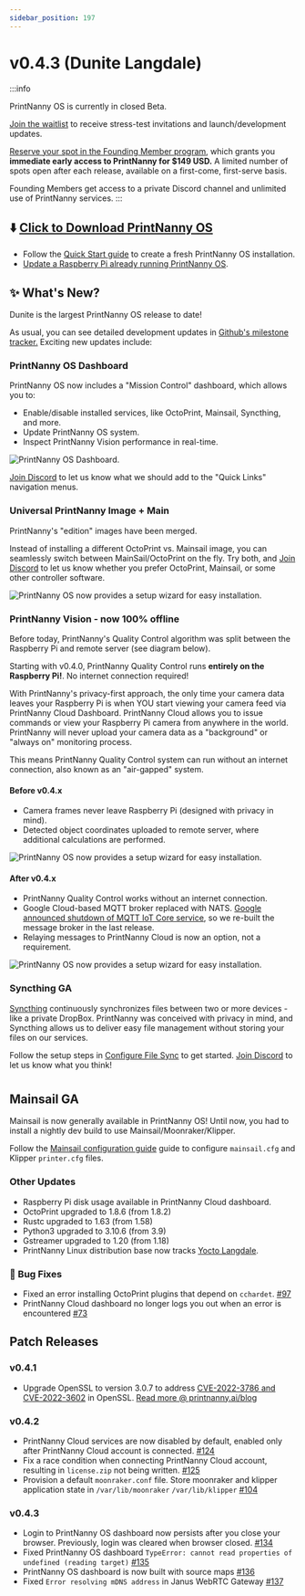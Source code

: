 ```yaml
---
sidebar_position: 197
---
```


# v0.4.3 (Dunite Langdale)

:::info

PrintNanny OS is currently in closed Beta. 

[Join the waitlist](https://printnanny.ai/) to receive stress-test invitations and launch/development updates.

[Reserve your spot in the Founding Member program](https://printnanny.ai/shop/founding-membership), which grants you **immediate early access to PrintNanny for $149 USD.** A limited number of spots open after each release, available on a first-come, first-serve basis. 

Founding Members get access to a private Discord channel and unlimited use of PrintNanny services.
:::

## ⬇️ [Click to Download PrintNanny OS](https://github.com/bitsy-ai/printnanny-os/releases/tag/0.4.3)

* Follow the [Quick Start guide](https://docs.printnanny.ai/docs/category/quick-start/) to create a fresh PrintNanny OS installation.
* [Update a Raspberry Pi already running PrintNanny OS](https://docs.printnanny.ai/docs/update-printnanny-os/).

## ✨ What's New?

Dunite is the largest PrintNanny OS release to date! 

As usual, you can see detailed development updates in [Github's milestone tracker.](https://github.com/bitsy-ai/printnanny-os/milestone/4?closed=1) Exciting new updates include:

### PrintNanny OS Dashboard

PrintNanny OS now includes a "Mission Control" dashboard, which allows you to:

* Enable/disable installed services, like OctoPrint, Mainsail, Syncthing, and more.
* Update PrintNanny OS system.
* Inspect PrintNanny Vision performance in real-time.

![PrintNanny OS Dashboard](./img/v0.4.0/printnanny-os-dashboard.png).


[Join Discord](https://discord.gg/sf23bk2hPr) to let us know what we should add to the "Quick Links" navigation menus.

### Universal PrintNanny Image + Main

PrintNanny's "edition" images have been merged. 

Instead of installing a different OctoPrint vs. Mainsail image, you can seamlessly switch between MainSail/OctoPrint on the fly. Try both, and [Join Discord](https://discord.gg/sf23bk2hPr) to let us know whether you prefer OctoPrint, Mainsail, or some other controller software.

![PrintNanny OS now provides a setup wizard for easy installation](./img/v0.4.0/toggle-mainsail-octoprint.gif).


### PrintNanny Vision - now 100% offline

Before today, PrintNanny's Quality Control algorithm was split between the Raspberry Pi and remote server (see diagram below).

Starting with v0.4.0, PrintNanny Quality Control runs **entirely on the Raspberry Pi!**. No internet connection required!

With PrintNanny's privacy-first approach, the only time your camera data leaves your Raspberry Pi is when YOU start viewing your camera feed via PrintNanny Cloud Dashboard. PrintNanny Cloud allows you to issue commands or view your Raspberry Pi camera from anywhere in the world. PrintNanny will never upload your camera data as a "background" or "always on" monitoring process. 

This means PrintNanny Quality Control system can run without an internet connection, also known as an "air-gapped" system. 

#### Before v0.4.x

* Camera frames never leave Raspberry Pi (designed with privacy in mind).
* Detected object coordinates uploaded to remote server, where additional calculations are performed.


![PrintNanny OS now provides a setup wizard for easy installation](./img/v0.4.0/PrintNanny-QC-before-v0.4.0.png).


#### After v0.4.x


* PrintNanny Quality Control works without an internet connection.
* Google Cloud-based MQTT broker replaced with NATS. [Google announced shutdown of MQTT IoT Core service](https://techcrunch.com/2022/08/17/google-cloud-will-shutter-its-iot-core-service-next-year), so we re-built the message broker in the last release.
* Relaying messages to PrintNanny Cloud is now an option, not a requirement.


![PrintNanny OS now provides a setup wizard for easy installation](./img/v0.4.0/PrintNanny-QC-after-v0.4.0.png).


### Syncthing GA

[Syncthing](https://syncthing.net/) continuously synchronizes files between two or more devices - like a private DropBox. PrintNanny was conceived with privacy in mind, and Syncthing allows us to deliver easy file management without storing your files on our services. 

Follow the setup steps in [Configure File Sync](https://docs.printnanny.ai/docs/quick-start/configure-file-sync/) to get started. [Join Discord](https://discord.gg/sf23bk2hPr) to let us know what you think!
#
## Mainsail GA

Mainsail is now generally available in PrintNanny OS! Until now, you had to install a nightly dev build to use Mainsail/Moonraker/Klipper.

Follow the [Mainsail configuration guide](https://docs.mainsail.xyz/configuration) guide to configure `mainsail.cfg` and Klipper `printer.cfg` files.


### Other Updates

* Raspberry Pi disk usage available in PrintNanny Cloud dashboard.
* OctoPrint upgraded to 1.8.6 (from 1.8.2)
* Rustc upgraded to 1.63 (from 1.58)
* Python3 upgraded to 3.10.6 (from 3.9)
* Gstreamer upgraded to 1.20 (from 1.18)
* PrintNanny Linux distribution base now tracks [Yocto Langdale](https://wiki.yoctoproject.org/wiki/Releases). 


### 🐛 Bug Fixes

* Fixed an error installing OctoPrint plugins that depend on `cchardet`. [#97](https://github.com/bitsy-ai/printnanny-os/issues/97)
* PrintNanny Cloud dashboard no longer logs you out when an error is encountered [#73](https://github.com/bitsy-ai/printnanny-os/issues/73)

## Patch Releases

### v0.4.1

* Upgrade OpenSSL to version 3.0.7 to address [CVE-2022-3786 and CVE-2022-3602](https://www.openssl.org/blog/blog/2022/11/01/email-address-overflows/) in OpenSSL. [Read more @ printnanny.ai/blog](http://localhost:3002/blog/patch-openssl-security-vulnerability-across-hundreds-of-raspberry-pis/)

### v0.4.2

* PrintNanny Cloud services are now disabled by default, enabled only after PrintNanny Cloud account is connected. [#124](https://github.com/bitsy-ai/printnanny-os/issues/124)
* Fix a race condition when connecting PrintNanny Cloud account, resulting in `license.zip` not being written. [#125](https://github.com/bitsy-ai/printnanny-os/issues/125)
* Provision a default `moonraker.conf` file. Store moonraker and klipper application state in `/var/lib/moonraker` `/var/lib/klipper` [#104](https://github.com/bitsy-ai/printnanny-os/issues/104)


### v0.4.3

* Login to PrintNanny OS dashboard now persists after you close your browser. Previously, login was cleared when browser closed. [#134](https://github.com/bitsy-ai/printnanny-os/issues/134)
* Fixed PrintNanny OS dashboard `TypeError: cannot read properties of undefined (reading target)` [#135](https://github.com/bitsy-ai/printnanny-os/issues/135)
* PrintNanny OS dashboard is now built with source maps [#136](https://github.com/bitsy-ai/printnanny-os/issues/136)
* Fixed `Error resolving mDNS address` in Janus WebRTC Gateway [#137](https://github.com/bitsy-ai/printnanny-os/issues/137)
